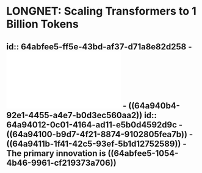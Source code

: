 # LONGNET: Scaling Transformers to 1 Billion Tokens
id:: 64abfee5-ff5e-43bd-af37-d71a8e82d258
	- ![2307.02486.pdf](../assets/2307.02486_1688813585365_0.pdf)
		- ((64a940b4-92e1-4455-a4e7-b0d3ec560aa2))
		  id:: 64a94012-0c01-4164-ad11-e5b0d4592d9c
		- ((64a94100-b9d7-4f21-8874-9102805fea7b))
		- ((64a9411b-1f41-42c5-93ef-5b1d12752589))
		- The primary innovation is ((64abfee5-1054-4b46-9961-cf219373a706))
-